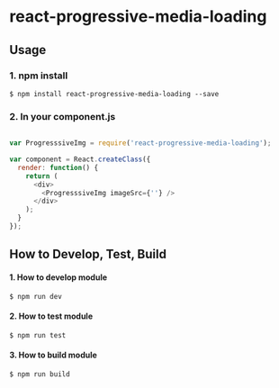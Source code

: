 # react-progressive-media-loading

## Usage

### 1. npm install

```shell
$ npm install react-progressive-media-loading --save
```

### 2. In your component.js

```js

var ProgresssiveImg = require('react-progressive-media-loading');

var component = React.createClass({
  render: function() {
    return (
      <div>
        <ProgresssiveImg imageSrc={''} />
      </div>
    );
  }
});
```

## How to Develop, Test, Build

#### 1. How to develop module

```shell
$ npm run dev
```

#### 2. How to test module

```shell
$ npm run test
```

#### 3. How to build module

```shell
$ npm run build
```

